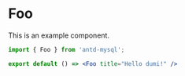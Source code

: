 # Foo

This is an example component.

```jsx
import { Foo } from 'antd-mysql';

export default () => <Foo title="Hello dumi!" />
```
